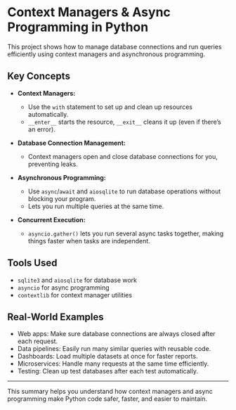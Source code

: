 # Context Managers & Async Programming in Python

This project shows how to manage database connections and run queries efficiently using context managers and asynchronous programming.

## Key Concepts

- **Context Managers:**
	- Use the `with` statement to set up and clean up resources automatically.
	- `__enter__` starts the resource, `__exit__` cleans it up (even if there’s an error).

- **Database Connection Management:**
	- Context managers open and close database connections for you, preventing leaks.

- **Asynchronous Programming:**
	- Use `async`/`await` and `aiosqlite` to run database operations without blocking your program.
	- Lets you run multiple queries at the same time.

- **Concurrent Execution:**
	- `asyncio.gather()` lets you run several async tasks together, making things faster when tasks are independent.

## Tools Used

- `sqlite3` and `aiosqlite` for database work
- `asyncio` for async programming
- `contextlib` for context manager utilities

## Real-World Examples

- Web apps: Make sure database connections are always closed after each request.
- Data pipelines: Easily run many similar queries with reusable code.
- Dashboards: Load multiple datasets at once for faster reports.
- Microservices: Handle many requests at the same time efficiently.
- Testing: Clean up test databases after each test automatically.

---
This summary helps you understand how context managers and async programming make Python code safer, faster, and easier to maintain.